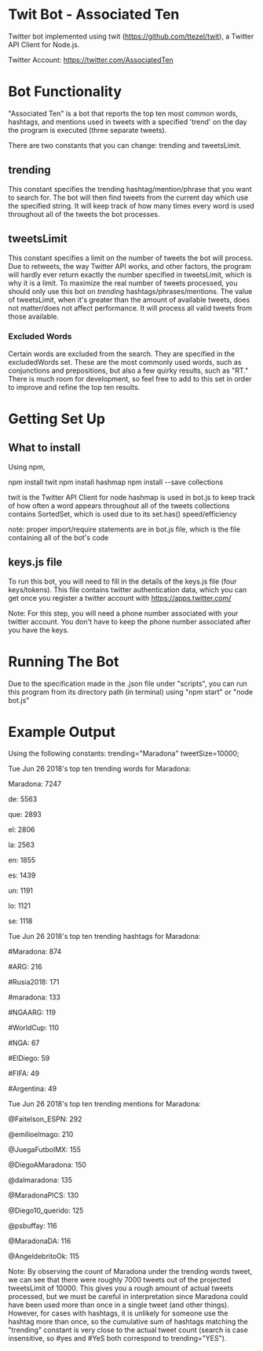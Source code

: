 # Twit Bot - Associated Ten

Twitter bot implemented using twit (https://github.com/ttezel/twit), a Twitter API Client for Node.js.

Twitter Account: https://twitter.com/AssociatedTen


# Bot Functionality

"Associated Ten" is a bot that reports the top ten most common words, hashtags, and mentions used in tweets with a specified 'trend' on the day the program is executed (three separate tweets).

There are two constants that you can change: trending and tweetsLimit.

## trending

This constant specifies the trending hashtag/mention/phrase that you want to search for. The bot will then find tweets from the current day which use the specified string. It will keep track of how many times every word is used throughout all of the tweets the bot processes.

## tweetsLimit

This constant specifies a limit on the number of tweets the bot will process. Due to retweets, the way Twitter API works, and other factors, the program will hardly ever return exactly the number specified in tweetsLimit, which is why it is a limit. To maximize the real number of tweets processed, you should only use this bot on *trending* hashtags/phrases/mentions. The value of tweetsLimit, when it's greater than the amount of available tweets, does not matter/does not affect performance. It will process all valid tweets from those available.


### Excluded Words

Certain words are excluded from the search. They are specified in the excludedWords set. These are the most commonly used words, such as conjunctions and prepositions, but also a few quirky results, such as "RT." There is much room for development, so feel free to add to this set in order to improve and refine the top ten results.


# Getting Set Up

## What to install

Using npm,

npm install twit
npm install hashmap
npm install --save collections

twit is the Twitter API Client for node
hashmap is used in bot.js to keep track of how often a word appears throughout all of the tweets
collections contains SortedSet, which is used due to its set.has() speed/efficiency

note: proper import/require statements are in bot.js file, which is the file containing all of the bot's code

## keys.js file

To run this bot, you will need to fill in the details of the keys.js file (four keys/tokens). This file contains twitter authentication data, which you can get once you register a twitter account with https://apps.twitter.com/

Note: For this step, you will need a phone number associated with your twitter account. You don't have to keep the phone number associated after you have the keys.


# Running The Bot
Due to the specification made in the .json file under "scripts", you can run this program from its directory path (in terminal) using "npm start" or "node bot.js"

# Example Output

Using the following constants:
trending="Maradona"
tweetSize=10000;

  Tue Jun 26 2018's top ten trending words for Maradona:
  
  Maradona: 7247
  
  de: 5563
  
  que: 2893
  
  el: 2806
  
  la: 2563
  
  en: 1855
  
  es: 1439
  
  un: 1191
  
  lo: 1121
  
  se: 1118

  
  Tue Jun 26 2018's top ten trending hashtags for Maradona:
  
  #Maradona: 874
  
  #ARG: 216
  
  #Rusia2018: 171
  
  #maradona: 133
  
  #NGAARG: 119
  
  #WorldCup: 110
  
  #NGA: 67
  
  #ElDiego: 59
  
  #FIFA: 49
  
  #Argentina: 49

  
  Tue Jun 26 2018's top ten trending mentions for Maradona:
  
  @Faitelson_ESPN: 292
  
  @emilioelmago: 210
  
  @JuegaFutbolMX: 155
  
  @DiegoAMaradona: 150
  
  @dalmaradona: 135
  
  @MaradonaPICS: 130
  
  @Diego10_querido: 125
  
  @psbuffay: 116
  
  @MaradonaDA: 116
  
  @AngeldebritoOk: 115



Note: By observing the count of Maradona under the trending words tweet, we can see that there were roughly 7000 tweets out of the projected tweetsLimit of 10000. This gives you a rough amount of actual tweets processed, but we must be careful in interpretation since Maradona could have been used more than once in a single tweet (and other things). However, for cases with hashtags, it is unlikely for someone use the hashtag more than once, so the cumulative sum of hashtags matching the "trending" constant is very close to the actual tweet count (search is case insensitive, so #yes and #YeS both correspond to trending="YES").

